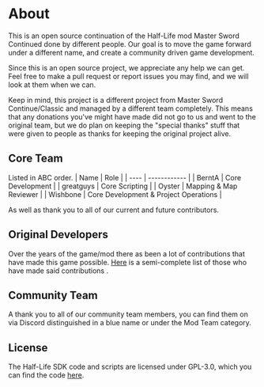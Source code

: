 # About
This is an open source continuation of the Half-Life mod Master Sword Continued done by different people. Our goal is to move the game forward under a different name, and create a community driven game development. 

Since this is an open source project, we appreciate any help we can get. Feel free to make a pull request or report issues you may find, and we will look at them when we can.

Keep in mind, this project is a different project from Master Sword Continue/Classic and managed by a different team completely. This means that any donations you've might have made did not go to us and went to the original team, but we do plan on keeping the "special thanks" stuff that were given to people as thanks for keeping the original project alive.

## Core Team
Listed in ABC order.
| Name | Role |
| ---- | ------------ |
| BerntA | Core Development |
| greatguys | Core Scripting |
| Oyster | Mapping & Map Reviewer |
| Wishbone | Core Development & Project Operations |

As well as thank you to all of our current and future contributors.

## Original Developers
Over the years of the game/mod there as been a lot of contributions that have made this game possible. [Here](https://msrebirth.com/project/special-thanks.html) is a semi-complete list of those who have made said contributions .

## Community Team
A thank you to all of our community team members, you can find them on via Discord distinguished in a blue name or under the Mod Team category.

## License
The Half-Life SDK code and scripts are licensed under GPL-3.0, which you can find the code [here](https://github.com/MSRevive).